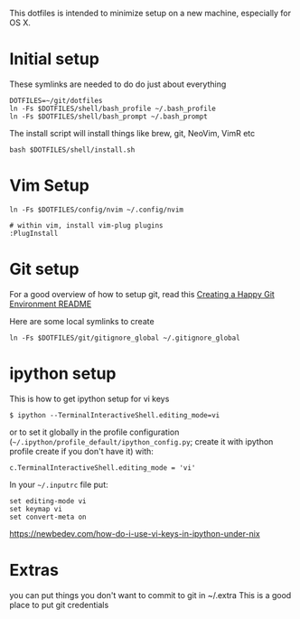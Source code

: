 This dotfiles is intended to minimize setup on a new machine, especially
for OS X.

# Initial setup


These symlinks are needed to do do just about everything
```
DOTFILES=~/git/dotfiles
ln -Fs $DOTFILES/shell/bash_profile ~/.bash_profile
ln -Fs $DOTFILES/shell/bash_prompt ~/.bash_prompt
```

The install script will install things like brew, git, NeoVim, VimR etc
```
bash $DOTFILES/shell/install.sh
```


# Vim Setup


```
ln -Fs $DOTFILES/config/nvim ~/.config/nvim
```

```
# within vim, install vim-plug plugins
:PlugInstall
```


# Git setup
For a good overview of how to setup git, read this [Creating a Happy Git Environment README](https://gist.github.com/trey/2722934)


Here are some local symlinks to create
```
ln -Fs $DOTFILES/git/gitignore_global ~/.gitignore_global
```
# ipython setup
This is how to get ipython setup for vi keys
```
$ ipython --TerminalInteractiveShell.editing_mode=vi
```

or to set it globally in the profile configuration (`~/.ipython/profile_default/ipython_config.py`; create it with ipython profile create if you don't have it) with:
```
c.TerminalInteractiveShell.editing_mode = 'vi'

```

In your `~/.inputrc` file put:
```
set editing-mode vi
set keymap vi
set convert-meta on
```

https://newbedev.com/how-do-i-use-vi-keys-in-ipython-under-nix


# Extras
you can put things you don't want to commit to git in ~/.extra
This is a good place to put git credentials


